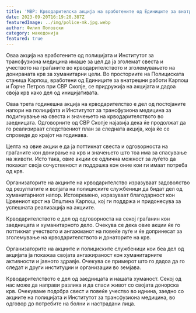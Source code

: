 ```yaml
---
title: 'МВР: Крводарителска акција на вработените од Единиците за внатрешни работи Карпош и Ѓорче Петров - 20 СЕПТЕМВРИ 2023'
date: 2023-09-20T16:19:20.387Z
featuredImage: ../img/police-mk.jpg.webp
author: Филип Поповски
category: македонија
featured: true
---
```

Оваа акција на вработените од полицијата и Институтот за трансфузиона медицина имаше за цел да ја зголемат свеста и учеството на граѓаните во крводарителството и зголемувањето на донираната крв за хуманитарни цели. Во просториите на Полициската станица Карпош, вработени од Единиците за внатрешни работи Карпош и Ѓорче Петров при СВР Скопје, се придружија на акцијата и дадоа своја крв како дел од иницијативата.

Оваа трета годинешна акција на крводарителство е дел од постојаните напори на полицијата и Институтот за трансфузиона медицина за подигнување на свеста и значењето на крводарителството во заедницата. Одговорните од СВР Скопје најавија дека ќе продолжат да го реализираат следствениот план за следната акција, која ќе се спроведе до крајот на годинава.

Целта на овие акции е да ја поттикнат свеста и одговорноста на граѓаните кон донирање на крв и значењето што тоа има за спасување на животи. Исто така, овие акции се одлична можност за луѓето да покажат своја сочуственост и поддршка кон оние кои ги имаат потреба од крв.

Организаторите на акциите на крводарителство изразуваат задоволство од резултатите и волјата на полициските службеници да бидат дел од хуманитарниот напор. Истовремено, изразуваат благодарност кон Црвениот крст на Општина Карпош, кој ги поддржа и придонесува за успешната реализација на акциите.

Крводарителството е дел од одговорноста на секој граѓанин кон заедницата и хуманитарното дело. Очекува се дека овие акции ќе го поттикнат учеството и ангажманот на повеќе луѓе и ќе допринесат за зголемување на крводарителството и донаторите на крв.

Организаторите на акциите и полициските службеници кои беа дел од акцијата ја покажаа својата ангажираност кон хуманитарните активности и јавното здравје. Очекува се примерот што го дадоа да го следат и други институции и организации во земјава.

Крводарителството е дел од заедницата и нашата хуманост. Секој од нас може да направи разлика и да спаси живот со својата донорска крв. Очекуваме подобра свест и повеќе учество во иднина, заедно со акциите на полицијата и Институтот за трансфузиона медицина, во одговор до потребите на болни и настрадани лица.
